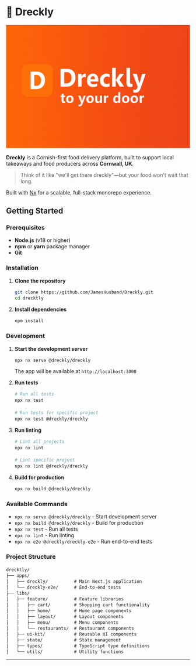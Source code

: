 # 🥟 Dreckly

![Dreckly Cover](.github/readme.webp)

**Dreckly** is a Cornish-first food delivery platform, built to support local takeaways and food producers across **Cornwall, UK**.

> Think of it like "we'll get there dreckly"—but your food won't wait that long.

Built with [Nx](https://nx.dev) for a scalable, full-stack monorepo experience.

## Getting Started

### Prerequisites

- **Node.js** (v18 or higher)
- **npm** or **yarn** package manager
- **Git**

### Installation

1. **Clone the repository**

   ```bash
   git clone https://github.com/JamesHusband/Dreckly.git
   cd drecktly
   ```

2. **Install dependencies**
   ```bash
   npm install
   ```

### Development

1. **Start the development server**

   ```bash
   npx nx serve @dreckly/dreckly
   ```

   The app will be available at `http://localhost:3000`

2. **Run tests**

   ```bash
   # Run all tests
   npx nx test

   # Run tests for specific project
   npx nx test @dreckly/dreckly
   ```

3. **Run linting**

   ```bash
   # Lint all projects
   npx nx lint

   # Lint specific project
   npx nx lint @dreckly/dreckly
   ```

4. **Build for production**
   ```bash
   npx nx build @dreckly/dreckly
   ```

### Available Commands

- `npx nx serve @dreckly/dreckly` - Start development server
- `npx nx build @dreckly/dreckly` - Build for production
- `npx nx test` - Run all tests
- `npx nx lint` - Run linting
- `npx nx e2e @dreckly/dreckly-e2e` - Run end-to-end tests

### Project Structure

```
drecktly/
├── apps/
│   ├── dreckly/          # Main Next.js application
│   └── dreckly-e2e/      # End-to-end tests
├── libs/
│   ├── feature/          # Feature libraries
│   │   ├── cart/         # Shopping cart functionality
│   │   ├── home/         # Home page components
│   │   ├── layout/       # Layout components
│   │   ├── menu/         # Menu components
│   │   └── restaurants/  # Restaurant components
│   ├── ui-kit/           # Reusable UI components
│   ├── state/            # State management
│   ├── types/            # TypeScript type definitions
│   └── utils/            # Utility functions
```

---

